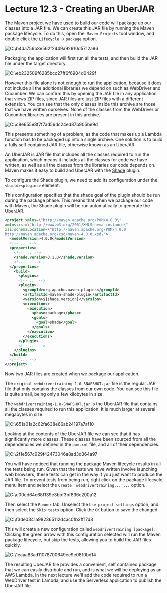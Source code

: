 Lecture 12.3 - Creating an UberJAR
==================================

The Maven project we have used to build our code will package up our
classes into a JAR file. We can create this JAR file by running the
Maven package lifecycle. To do this, open the` Maven Projects` tool
window, and double click the `Lifecycle` → `package` option.

![C:\\b4da756b8e562f2449a92910d5712a96](./image1.png)

Packaging the application will first run all the tests, and then build
the JAR file under the target directory.

![C:\\eb232509f6285bcc27ff6f6904d0429f](./image2.png)

However this file alone is not enough to run the application, because it
does not include all the additional libraries we depend on such as
WebDriver and Cucumber. We can confirm this by opening the JAR file in
any application that views ZIP files, since JAR files are just ZIP files
with a different extension. You can see that the only classes inside
this archive are those that we have written ourselves. None of the
classes from the WebDriver or Cucumber libraries are present in this
archive.

![C:\\c8e655e8f7f7ad56dc24ed87b905be9d](./image3.png)

This presents something of a problem, as the code that makes up a Lambda
function has to be packaged up into a single archive. One solution is to
build a fully self contained JAR file, otherwise known as an UberJAR.

An UberJAR is JAR file that includes all the classes required to run the
application, which means it includes all the classes for code we have
written, as well as all the classes from the libraries our code depends
on. Maven makes it easy to build and UberJAR with the
[Shade](https://maven.apache.org/plugins/maven-shade-plugin/) plugin.

To configure the Shade plugin, we need to add its configuration under
the `<build><plugins>` element.

This configuration specifies that the shade goal of the plugin should be
run during the package phase. This means that when we package our code
with Maven, the Shade plugin will be run automatically to generate the
UberJAR.

```xml
<project xmlns=\"http://maven.apache.org/POM/4.0.0\"
xmlns:xsi=\"http://www.w3.org/2001/XMLSchema-instance\"
xsi:schemaLocation=\"http://maven.apache.org/POM/4.0.0
http://maven.apache.org/xsd/maven-4.0.0.xsd\">
  <modelVersion>4.0.0</modelVersion>
  <!-- ... -->
  <properties>
    <!-- ... -->
    <shade.version>3.1.0</shade.version>
    <!-- ... -->
  </properties>
    <build>
      <plugins>
      <!-- ... -->
      <plugin>
        <groupId>org.apache.maven.plugins</groupId>
        <artifactId>maven-shade-plugin</artifactId>
        <version>${shade.version}</version>
        <executions>
          <execution>
            <phase>package</phase>
            <goals>
              <goal>shade</goal>
            </goals>
          </execution>
        </executions>
      </plugin>
      <!-- ... -->
    </plugins>
  </build>
  <!-- ... -->
</project>
```

Now two JAR files are created when we package our application.

The `original-webdrivertraining-1.0-SNAPSHOT.jar` file is the regular JAR
file that only contains the classes from our own code. You can see this
file is quite small, being only a few kilobytes in size.

The `webdrivertraining-1.0-SNAPSHOT.jar` is the UberJAR file that contains
all the classes required to run this application. It is much larger at
several megabytes in size.

![C:\\651a01a2c62fa638e66ab24197a7af10](./image4.png)

Looking at the contents of the UberJAR file we can see that it has
significantly more classes. These classes have been sourced from all the
dependencies we defined in the `pom.xml` file, and all of their
dependencies.

![C:\\2f1e567c929f42473046a8ad3d364a97](./image5.png)

You will have noticed that running the package Maven lifecycle results
in all the tests being run. Given that the tests we have written involve
launching web browsers, these tests can get in the way if you just want
to produce the JAR file. To prevent tests from being run, right click on
the package lifecycle menu item and select the `Create
'webdrivertraining...'...` option.

![C:\\c00ed64c68f139e3bbf3bf836c200a12](./image6.tmp)

Then select the `Runner` tab. Unselect the `Use project settings` option,
and then select the `Skip tests` option. Click the `OK` button to save the
changed.

![C:\\f3de0341a982365112d4ac0fb3ff17d8](./image7.png)

This will create a new configuration called `webdrivertraining
[package]`. Clicking the green arrow with this configuration selected
will run the Maven package lifecycle, but skip the tests, allowing you
to build the JAR files quickly.

![C:\\1eaaa83ad11078700649ee9e0810bd14](./image8.tmp)

The resulting UberJAR file provides a convenient, self contained package
that we can easily distribute and run, and is what we will be deploying
as an AWS Lambda. In the next lecture we'll add the code required to
run a WebDriver test in Lambda, and use the Serverless application to
publish the UberJAR file.

